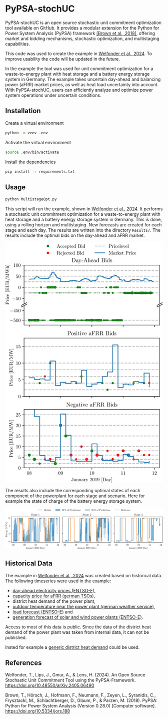 # PyPSA-stochUC

PyPSA-stochUC is an open source stochastic unit commitment optimization tool available on GitHub. 
It provides a modular extension for the Python for Power System Analysis (PyPSA) framework [[Brown et al., 2018]](#2), offering market and bidding mechanisms, stochastic optimization, and multistaging capabilities. 

This code was used to create the example in [Welfonder et al., 2024](#1).
To improve usability the code will be updated in the future.

In the example the tool was used for unit commitment optimization for a waste-to-energy plant with heat storage and a battery energy storage system in Germany. 
The example takes uncertain day-ahead and balancing power (aFRR) market prices, as well as heat load uncertainty into account. 
With PyPSA-stochUC, users can efficiently analyze and optimize power system operations under uncertain conditions.

## Installation
Create a virtual environment
```sh
python -m venv .env
```
Activate the virtual environment
```sh
source .env/bin/activate
```
Install the dependencies
```sh
pip install -r requirements.txt
```

## Usage
```sh
python MultistageOpt.py
```
This script will run the example, shown in [Welfonder et al., 2024](#1).
It performs a stochastic unit commitment optimization for a waste-to-energy plant with heat storage and a battery energy storage system in Germany.
This is done, using a rolling horizon and multistaging.
New forecasts are created for each stage and each day.
The results are written into the directory `Results/`.
The results include the optimal bids on the day-ahead and aFRR market.

![Optimal bids](./data/images/bids.svg)

The results also include the corresponding optimal states of each component of the powerplant for each stage and scenario.
Here for example the state of charge of the battery energy storage system.

![State of charge of the battery energy storage system](./data/images/bat-soc.svg)

## Historical Data
The example in [Welfonder et al., 2024](#1) was created based on historical data.
The following timeseries were used in the example:
- [day-ahead electricity prices (ENTSO-E)](https://transparency.entsoe.eu/transmission-domain/r2/dayAheadPrices/show?name=&defaultValue=false&viewType=TABLE&areaType=BZN&atch=false&dateTime.dateTime=23.05.2024+00:00|UTC|DAY&biddingZone.values=CTY|10Y1001A1001A83F!BZN|10Y1001A1001A82H&resolution.values=PT60M&dateTime.timezone=UTC&dateTime.timezone_input=UTC),
- [capacity price for aFRR (german TSOs)](https://www.regelleistung.net/apps/datacenter/tendering-files/?productTypes=aFRR&markets=CAPACITY&fileTypes=RESULTS&dateRange=2018-01,2024-04),
- district heat demand of the power plant,
- [outdoor temperature near the power plant (german weather service)](https://opendata.dwd.de/climate_environment/CDC/observations_germany/climate/10_minutes/air_temperature/historical/), 
- [load forecast (ENTSO-E)](https://transparency.entsoe.eu/load-domain/r2/totalLoadR2/show?name=&defaultValue=false&viewType=TABLE&areaType=BZN&atch=false&dateTime.dateTime=23.05.2024+00:00|UTC|DAY&biddingZone.values=CTY|10Y1001A1001A83F!BZN|10Y1001A1001A82H&dateTime.timezone=UTC&dateTime.timezone_input=UTC) and
- [generation forecast of solar and wind power plants (ENTSO-E)](https://transparency.entsoe.eu/generation/r2/dayAheadGenerationForecastWindAndSolar/show?name=&defaultValue=false&viewType=TABLE&areaType=BZN&atch=false&dateTime.dateTime=23.05.2024+00:00|UTC|DAYTIMERANGE&dateTime.endDateTime=23.05.2024+00:00|UTC|DAYTIMERANGE&area.values=CTY|10Y1001A1001A83F!BZN|10Y1001A1001A82H&productionType.values=B16&productionType.values=B18&productionType.values=B19&processType.values=A01&dateTime.timezone=UTC&dateTime.timezone_input=UTC).

Access to most of this data is public.
Since the data of the district heat demand of the power plant was taken from internal data, it can not be published.

Insted for example a [generic district heat demand](https://gitlab.com/hotmaps/load_profile/load_profile_residential_heating_generic/-/blob/95072c85756627ecfc8448ffd1c11fe844c5fc64/data/hotmaps_task_2.7_load_profile_residential_heating_generic.csv) could be used.

## References
<a id="1">Welfonder, T., Lips, J., Gmur, A., & Lens, H. (2024)</a>. An Open Source Stochastic Unit Commitment Tool using the PyPSA-Framework. https://doi.org/10.48550/arXiv.2405.06490

<a id="2">Brown, T., Hörsch, J., Hofmann, F., Neumann, F., Zeyen, L., Syranidis, C., Frysztacki, M., Schlachtberger, D., Glaum, P., & Parzen, M. (2018)</a>. PyPSA: Python for Power System Analysis (Version 0.28.0) [Computer software]. https://doi.org/10.5334/jors.188
